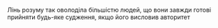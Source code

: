 Лінь розуму так оволоділа більшістю людей, що вони завжди готові прийняти будь-яке судження, якщо його висловив авторитет